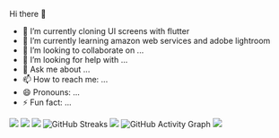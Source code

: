 Hi there 👋

- 🔭 I’m currently cloning UI screens with flutter 
- 🌱 I’m currently learning amazon web services and adobe lightroom
- 👯 I’m looking to collaborate on ...
- 🤔 I’m looking for help with ...
- 💬 Ask me about ...
- 📫 How to reach me: ...
- 😄 Pronouns: ...
- ⚡ Fun fact: ...


![](https://github-profile-summary-cards.vercel.app/api/cards/profile-details?username=ramz101&theme=github_dark)
![](https://github-profile-summary-cards.vercel.app/api/cards/repos-per-language?username=ramz101&theme=github_dark)
![](https://github-profile-summary-cards.vercel.app/api/cards/most-commit-language?username=ramz101&theme=github_dark)
![GitHub Streaks](http://github-readme-streak-stats.herokuapp.com?user=ramz101&theme=dracula&hide_border=true)
![](https://github-profile-summary-cards.vercel.app/api/cards/stats?username=ramz101&theme=github_dark)
![GitHub Activity Graph](https://activity-graph.herokuapp.com/graph?username=ramz101&theme=dracula) 
![](https://github-profile-summary-cards.vercel.app/api/cards/productive-time?username=ramz101&theme=github_dark)

